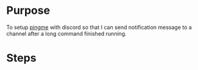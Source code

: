 # Purpose
To setup [pingme](https://github.com/kha7iq/pingme) with discord so that I can send notification message to a channel after a long command finished running.


# Steps